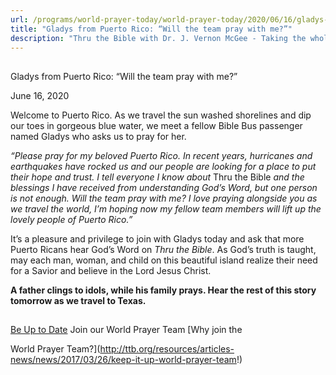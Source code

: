 ```yaml
---
url: /programs/world-prayer-today/world-prayer-today/2020/06/16/gladys-from-puerto-rico-will-the-team-pray-with-me
title: "Gladys from Puerto Rico: “Will the team pray with me?”"
description: "Thru the Bible with Dr. J. Vernon McGee - Taking the whole Word to the whole world"
---
```







## 
 Gladys from Puerto Rico: “Will the team pray with me?”


June 16, 2020




Welcome to Puerto Rico. As we travel the sun washed shorelines and dip our toes in gorgeous blue water, we meet a fellow Bible Bus passenger named Gladys who asks us to pray for her.  

 *“Please pray for my beloved Puerto Rico. In recent years, hurricanes and earthquakes have rocked us and our people are looking for a place to put their hope and trust. I tell everyone I know about* Thru the Bible *and the blessings I have received from understanding God’s Word, but one person is not enough. Will the team pray with me? I love praying alongside you as we travel the world, I’m hoping now my fellow team members will lift up the lovely people of Puerto Rico.”* 

 It’s a pleasure and privilege to join with Gladys today and ask that more Puerto Ricans hear God’s Word on *Thru the Bible*. As God’s truth is taught, may each man, woman, and child on this beautiful island realize their need for a Savior and believe in the Lord Jesus Christ. 

 **A father clings to idols, while his family prays. Hear the rest of this story tomorrow as we travel to Texas.**  








## 




[Be Up to Date](http://feeds.feedburner.com/WorldPrayerToday "World Prayer Today RSS Feed")
Join our World Prayer Team
[Why join the  

World Prayer Team?](http://ttb.org/resources/articles-news/news/2017/03/26/keep-it-up-world-prayer-team!)




